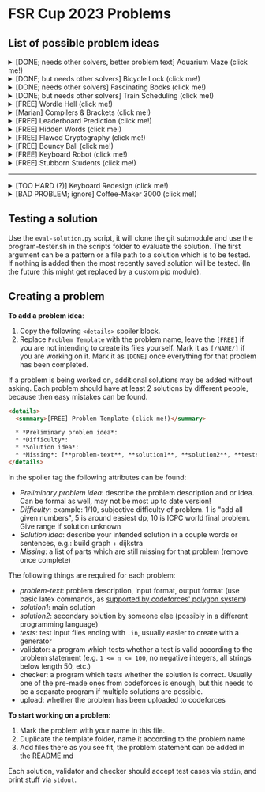 # FSR Cup 2023 Problems


## List of possible problem ideas

<details> 
  <summary>[DONE; needs other solvers, better problem text] Aquarium Maze (click me!)</summary>

  * *Preliminary problem idea*: you are given a 2D matrix of # and . (an aquarium). How much water fits inside of it? (Water does not flow up into airpockets)
  * *Difficulty*: 2-3/10
  * *Solution idea*: dfs or bfs
  * *Missing*: [**problem-text (improve)**, **solution2**, **solution-slide**]
  * *Variation*: given a maze as a 2D matrix of # and . print the length of the shortest path.
</details>

<details> 
  <summary>[DONE; but needs other solvers] Bicycle Lock (click me!)</summary>

  * *Preliminary problem idea*: your gloves are too thick for the bicycle lock. Can only turn 2 dials at once, 2-100 numbers from 0 to 9 on lock. How many steps to turn to correct solution (if possible) given start position and correct position.
  * *Difficulty*: 2/10
  * *Solution idea*: greedy, start at left and check whether rightmost digit is correct
  * *Missing*: [**solution2**, **image of gloves + lock**, **solution-slide**]
</details>

<details> 
  <summary>[DONE; needs other solvers] Fascinating Books (click me!)</summary>

  * *Preliminary problem idea*: You wonder around the library looking for the best book on visual basic, but you see so many books that any book title you read starts to lose its meaning. You just see letters, and you start to wonder. Do these books on this shelf contain each letter of the english alphabet at least once? Print "yes" or "no"
  * *Difficulty*: 1/10
  * *Solution idea*:
  * *Missing*: [**solution2**, **solution-slide**]
</details>

<details> 
  <summary>[DONE; but needs other solvers] Train Scheduling (click me!)</summary>

  * *Preliminary problem idea*: you are in Rostock, but tomorrow you want to be at home! So you decide to go with deutsche bahn, however you see that their planning system is not working. So you take the matters in your own hands. You take all routes in the system and create your own timetable and routing. Of course the deutsche bahn trains may have some delay. Given the routes for the day and the maximum delay for each train, print the earliest possible time for arrival, and the latest possible time
  * *Difficulty*: 3-4/10
  * *Solution idea*: make graph, traverse with dijkstra
  * *Missing*: [**solution2**, **solution-slide**]
</details>

<details> 
  <summary>[FREE] Wordle Hell (click me!)</summary>

  * *Preliminary problem idea*: While again not paying attention in the lecture, you are playing wordle on your phone. You see that you only have 4 guesses left. You wonder what is the best way to test as many letters as possible. Given a list of 5-letter words (may not be valid wordle words), find 4 words which maximize the number of distinct letters across them.
  * *Difficulty*: 3-6/10
  * *Solution idea*: 
  * *Missing*: [**problem-text**, **solution1**, **solution2**, **tests**, **validator**, **checker**, **upload**, **solution-slide**]
</details>


<details> 
  <summary>[Marian] Compilers & Brackets (click me!)</summary>

  * *Preliminary problem idea*: You just completed the lecture on how to create compilers, and now that you are an expert at it you want to test your skills. You decide to create your own programming language. First steps first, however, so you decide the most important thing is brackets, and lots of them. You want to write a parser which tells you whether a list of open and closed brackets is valid. Print "valid" or "invalid"
  * *Difficulty*: 2-3/10
  * *Solution idea*: track sum of open/closed brackets, if negative: print invalid
  * *Missing*: [**problem-text**, **solution1**, **solution2**, **tests**, **validator**, **checker**, **upload**, **solution-slide**]
</details>

<details> 
  <summary>[FREE] Leaderboard Prediction (click me!)</summary>

  * *Preliminary problem idea*: You are a crazy good competitive programmer, you have read all 8 problems, you have 3 hours and 50 minutes of the contest remaining, and now you know how long each problem will take you in minutes. Print how many problems you will be able to solve in 3:50 and what the time penalty will be for those solved problems.
  * *Difficulty*: 1/10
  * *Solution idea*:
  * *Missing*: [**problem-text**, **solution2**, **tests**, **validator**, **checker**, **upload**, **solution-slide**]
</details>

<details> 
  <summary>[FREE] Hidden Words (click me!)</summary>

  * *Preliminary problem idea*: Construct a n x n grid of letters.  You are given m words, each word should occur exactly once in that grid either horizontally or vertically. 
  * *Difficulty*: 5-8/10
  * *Solution idea*:
  * *Missing*: [**problem-text**, **solution1**, **solution2**, **tests**, **validator**, **checker**, **upload**, **solution-slide**]
</details>


<details> 
  <summary>[FREE] Flawed Cryptography (click me!)</summary>

  * *Preliminary problem idea*: You are a pretty good white-hat-hacker and so you have found a backdoor on a website. Its security is at least not entirely terrible, you have gotten only the access to test the hashing algorithm of the website. You try it out, to see whether its SHA256 or something similar, but to your surprise you see that it seems to be neither, in fact it looks very short and not very good. For "password" you got "??e?b???" Immediately, you try a couple of other words
  * *Difficulty*: 1-3/10
  * *Solution idea*: leave "0-9a-f" as is in the original, calculate ascii index of rest of chars, take mod 16, index of "0-9a-f" list. Harder: + shift entire string by 3
  * *Missing*: [**problem-text**, **solution1**, **solution2**, **tests**, **validator**, **checker**, **upload**, **solution-slide**]
</details>

<details> 
  <summary>[FREE] Bouncy Ball (click me!)</summary>

  * *Preliminary problem idea*: you are given a n x m grid of `.`, `O` or `#` characters, you are to compute the trajectory of a ball such that it hits the target `O`s. Print the trajectory, the ball bounces in a parabola
  * *Difficulty*: 2-4/10
  * *Solution idea*: bruteforce various throwing strengths
  * *Missing*: [**problem-text**, **solution1**, **solution2**, **tests**, **validator**, **checker**, **upload**, **solution-slide**]
</details>

<details> 
  <summary>[FREE] Keyboard Robot (click me!)</summary>

  * *Preliminary problem idea*: you are given a 6x6 keyboard layout and a list of words. You are building a robot with 2 separately movable fingers which can type letters on that keyboard. The fingers can only move along the grid, not diagonally, but they can move at the same time. Each movement costs 1 second, what is the minimal number seconds required to type all words correctly?
  * *Difficulty*: 5-6/10
  * *Solution idea*: shortest path? dp?
  * *Missing*: [**problem-text**, **solution2**, **tests**, **validator**, **checker**, **upload**, **solution-slide**]
</details>

<details> 
  <summary>[FREE] Stubborn Students (click me!)</summary>

  * *Preliminary problem idea*: you are to manage a n x m room full of seats for students, you expect near full occupancy so you decide in order to make the seating smoother to create an algorithm for automatic seating. Each row can only be accessed from one side. You are given a list of n students, and which time slots they have lectures (each student will only be in the room during those time slots.) Students are stubborn though, once seated they will not leave their place until they don't have a time slot in that room. Print a seating which minimizes the number of times a student has to stand up in order to allow another student through.
  * *Difficulty*: 5-7/10
  * *Solution idea*: dp?
  * *Missing*: [**problem-text**, **solution1**, **solution2**, **tests**, **validator**, **checker**, **upload**, **solution-slide**]
</details>

---


<details> 
  <summary>[TOO HARD (?)] Keyboard Redesign (click me!)</summary>

  * *Preliminary problem idea*: You have decided to redesign the keyboard. Given a list of words, create an optimal keyboard on a integer grid, such that the distances between letters is minimized when typing the given words."Easier" alternative: 1x26 row of numbers, still really hard, no idea how to solve?
  * *Difficulty*: 5-9/10
  * *Solution idea*:
  * *Missing*: [**problem-text**, **solution1**, **solution2**, **tests**, **validator**, **checker**, **upload**, **solution-slide**]
</details>

<details> 
  <summary>[BAD PROBLEM; ignore] Coffee-Maker 3000 (click me!)</summary>

  * *Preliminary problem idea*: Tomorrow is the last submission day for your seminar paper, you have written exactly 0 words so far. It is time to work you say, it will be a long day. You prepare your custom self-built coffee machine for the next t hours. You have enough coffee for x coffee cups in that time. Each time it brews a coffee you drink it immediately and you gain a boost to your productivity for m minutes. Drinking multiple coffee cups in the same time is not as effective, it follows the formula sqrt(x), where x is the number of boosts active during that timeframe. Each minute you write n words, what is the maximum number of words you can write if you optimize the coffee machine?
  * *Difficulty*: 
  * *Solution idea*:
  * *Missing*: [**problem-text**, **solution1**, **solution2**, **tests**, **validator**, **checker**, **upload**, **solution-slide**]
</details>



## Testing a solution

Use the `eval-solution.py` script, it will clone the git submodule and use the program-tester.sh in the scripts folder to evaluate the solution. The first argument can be a pattern or a file path to a solution which is to be tested. If nothing is added then the most recently saved solution will be tested. (In the future this might get replaced by a custom pip module).

## Creating a problem


**To add a problem idea**: 

1. Copy the following `<details>` spoiler block. 
2. Replace `Problem Template` with the problem name, leave the `[FREE]` if you are not intending to create its files yourself. Mark it as `[/NAME/]` if you are working on it. Mark it as `[DONE]` once everything for that problem has been completed.

If a problem is being worked on, additional solutions may be added without asking. Each problem should have at least 2 solutions by different people, because then easy mistakes can be found.

```html
<details> 
  <summary>[FREE] Problem Template (click me!)</summary>

  * *Preliminary problem idea*: 
  * *Difficulty*: 
  * *Solution idea*:
  * *Missing*: [**problem-text**, **solution1**, **solution2**, **tests**, **validator**, **checker**, **upload**, **solution-slide**]
</details>
```

In the spoiler tag the following attributes can be found:

* *Preliminary problem idea*: describe the problem description and or idea. Can be formal as well, may not be most up to date version!
* *Difficulty*: example: 1/10, subjective difficulty of problem. 1 is "add all given numbers", 5 is around easiest dp, 10 is ICPC world final problem. Give range if solution unknown
* *Solution idea*: describe your intended solution in a couple words or sentences, e.g.: build graph + dijkstra
* *Missing*: a list of parts which are still missing for that problem (remove once complete)

The following things are required for each problem:

* _problem-text_: problem description, input format, output format (use basic latex commands, as [supported by codeforces' polygon system](https://polygon.codeforces.com/docs/statements-tex-manual?ccid=0024b28061a8a61a73208fdecd433e9e&session=6ac53d17b6402d9f6a2692326b91989a06fa6000))
* _solution1_: main solution 
* _solution2_: secondary solution by someone else (possibly in a different programming language)
* _tests_: test input files ending with `.in`, usually easier to create with a generator
* validator: a program which tests whether a test is valid according to the problem statement (e.g. `1 <= n <= 100`, no negative integers, all strings below length 50, etc.)
* checker: a program which tests whether the solution is correct. Usually one of the pre-made ones from codeforces is enough, but this needs to be a separate program if multiple solutions are possible.
* upload: whether the problem has been uploaded to codeforces


**To start working on a problem:**

1. Mark the problem with your name in this file.
2. Duplicate the template folder, name it according to the problem name
3. Add files there as you see fit, the problem statement can be added in the README.md

Each solution, validator and checker should accept test cases via `stdin`, and print stuff via `stdout`. 

